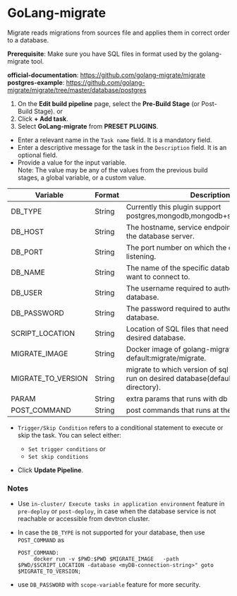 # GoLang-migrate

Migrate reads migrations from sources file and applies them in correct order to a database.

**Prerequisite**: Make sure you have SQL files in format used by the golang-migrate tool.

**official-documentation**: https://github.com/golang-migrate/migrate
**postgres-example**: https://github.com/golang-migrate/migrate/tree/master/database/postgres

1. On the **Edit build pipeline** page, select the **Pre-Build Stage** (or Post-Build Stage). or 
2. Click **+ Add task**.
3. Select **GoLang-migrate** from **PRESET PLUGINS**.


* Enter a relevant name in the `Task name` field. It is a mandatory field.
* Enter a descriptive message for the task in the `Description` field. It is an optional field.
* Provide a value for the input variable.<br> Note: The value may be any of the values from the previous build stages, a global variable, or a custom value.</br>

 | Variable | Format | Description |
| ---- | ---- | ---- |
| DB_TYPE | String | Currently this plugin support postgres,mongodb,mongodb+srv,mysql,sqlserver. |
| DB_HOST | String | The hostname, service endpoint or IP address of the database server. |
| DB_PORT | String | The port number on which the database server is listening. |
| DB_NAME | String | The name of the specific database instance you want to connect to. |
| DB_USER | String | The username required to authenticate to the database.|
| DB_PASSWORD | String | The password required to authenticate to the database. |
| SCRIPT_LOCATION | String | Location of SQL files that need to be run on desired database. |
| MIGRATE_IMAGE | String | Docker image of golang-migrate default:migrate/migrate. |
| MIGRATE_TO_VERSION | String | migrate to which version of sql script need to be run on desired database(default: 0 is for all files in directory). |
| PARAM | String | extra params that runs with db queries. |
| POST_COMMAND | String | post commands that runs at the end of script. |

* `Trigger/Skip Condition` refers to a conditional statement to execute or skip the task. You can select either:<ul><li>`Set trigger conditions` or</li><li>`Set skip conditions`</li></ul> 

* Click **Update Pipeline**.


### Notes
- Use `in-cluster/ Execute tasks in application environment` feature in `pre-deploy` or `post-deploy`, in case when the database service is not reachable or accessible from devtron cluster.
- In case the `DB_TYPE` is not supported for your database, then use `POST_COMMAND` as 

   ```
   POST_COMMAND: 
        docker run -v $PWD:$PWD $MIGRATE_IMAGE   -path $PWD/$SCRIPT_LOCATION -database <myDB-connection-string>" goto $MIGRATE_TO_VERSION;
   ```
- use `DB_PASSWORD` with `scope-variable` feature for more security.
